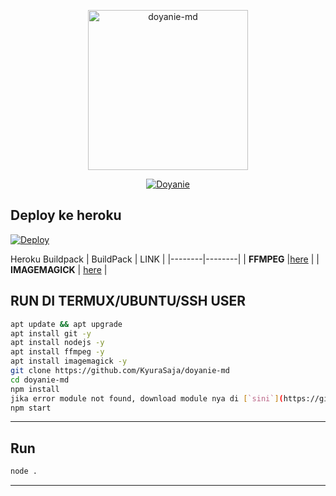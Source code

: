 <p align="center">
<img src="https://telegra.ph/file/8de6e8fb40fec660b3637.jpg" alt="doyanie-md" width="256" height="256"/>
</p> 
<p align="center">
<a href="#"><img title="Doyanie" src="https://img.shields.io/badge/Doyanie-green?colorA=%23ff0000&colorB=%23017e40&style=for-the-badge"></a>
</p>
<p align="center">
<a href="https://github.com/KyuraSaja><img title="Author" src="https://img.shields.io/badge/Author-Kyura-blue.svg?style=for-the-badge&logo=github"></a>

## Deploy ke heroku

[![Deploy](https://www.herokucdn.com/deploy/button.svg)](https://heroku.com/deploy?template=https://github.com/Dawnfrosty/Mike-bot)

Heroku Buildpack
| BuildPack | LINK |
|--------|--------|
| **FFMPEG** |[here](https://github.com/jonathanong/heroku-buildpack-ffmpeg-latest) |
| **IMAGEMAGICK** | [here](https://github.com/DuckyTeam/heroku-buildpack-imagemagick) |

## RUN DI TERMUX/UBUNTU/SSH USER

```bash
apt update && apt upgrade
apt install git -y
apt install nodejs -y
apt install ffmpeg -y
apt install imagemagick -y
git clone https://github.com/KyuraSaja/doyanie-md
cd doyanie-md
npm install
jika error module not found, download module nya di [`sini`](https://github.com/KyuraSaja/nodemodule-md
npm start
```

---------

## Run

```bash
node .
```

---------
